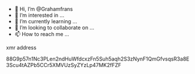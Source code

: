- 👋 Hi, I’m @Grahamfrans
- 👀 I’m interested in ...
- 🌱 I’m currently learning ...
- 💞️ I’m looking to collaborate on ...
- 📫 How to reach me ...

<!---
Grahamfrans/Grahamfrans is a ✨ special ✨ repository because its `README.md` (this file) appears on your GitHub profile.
You can click the Preview link to take a look at your changes.
--->
xmr address

88G9p57n1Nc3PLen2ndHuWfdcxzFn5Suh5aqh2S3zNynF1QmGfvsqsR3a8E3Scu4tAZPb5CCr5XMVUzSyZYzLp47MK2fFZF
